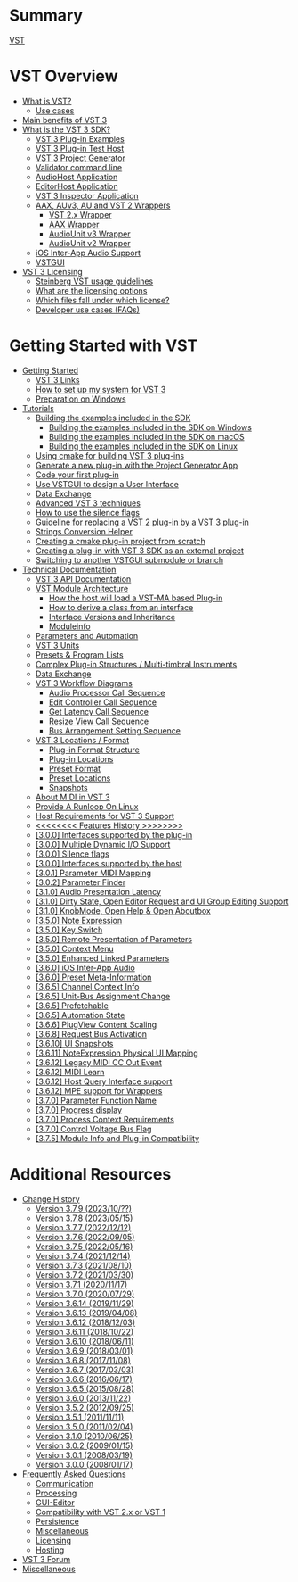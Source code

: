 # Summary

[VST](pages/README.md)

# VST Overview

- [What is VST?](pages/What+is+VST/Index.md)
  - [Use cases](pages/What+is+VST/Use+cases.md)
- [Main benefits of VST 3](pages/Main+benefits+of+VST+3/Index.md)
- [What is the VST 3 SDK?](pages/What+is+the+VST+3+SDK/Index.md)
  - [VST 3 Plug-in Examples](pages/What+is+the+VST+3+SDK/Plug-in+Examples.md)
  - [VST 3 Plug-in Test Host](pages/What+is+the+VST+3+SDK/Plug-in+Test+Host.md)
  - [VST 3 Project Generator](pages/What+is+the+VST+3+SDK/Project+Generator.md)
  - [Validator command line](pages/What+is+the+VST+3+SDK/Validator.md)
  - [AudioHost Application](pages/What+is+the+VST+3+SDK/AudioHost.md)
  - [EditorHost Application](pages/What+is+the+VST+3+SDK/EditorHost.md)
  - [VST 3 Inspector Application](pages/What+is+the+VST+3+SDK/VST3Inspector.md)
  - [AAX, AUv3, AU and VST 2 Wrappers](pages/What+is+the+VST+3+SDK/Wrappers/Index.md)
    - [VST 2.x Wrapper](pages/What+is+the+VST+3+SDK/Wrappers/VST+2+Wrapper.md)
    - [AAX Wrapper](pages/What+is+the+VST+3+SDK/Wrappers/AAX+Wrapper.md)
    - [AudioUnit v3 Wrapper](pages/What+is+the+VST+3+SDK/Wrappers/AUv3+Wrapper.md)
    - [AudioUnit v2 Wrapper](pages/What+is+the+VST+3+SDK/Wrappers/AUv2+Wrapper.md)
  - [iOS Inter-App Audio Support](pages/What+is+the+VST+3+SDK/iOS+Inter-App+Audio+support.md)
  - [VSTGUI](pages/What+is+the+VST+3+SDK/VSTGUI.md)
- [VST 3 Licensing](pages/VST+3+Licensing/Index.md)
  - [Steinberg VST usage guidelines](pages/VST+3+Licensing/Usage+guidelines.md)
  - [What are the licensing options](pages/VST+3+Licensing/What+are+the+licensing+options.md)
  - [Which files fall under which license?](pages/VST+3+Licensing/Which+files+fall+under+which+license.md)
  - [Developer use cases (FAQs)](pages/VST+3+Licensing/Developer+use+cases.md)

# Getting Started with VST

- [Getting Started](pages/Getting+Started/Index.md)
  - [VST 3 Links](pages/Getting+Started/Links.md)
  - [How to set up my system for VST 3](pages/Getting+Started/How+to+setup+my+system.md)
  - [Preparation on Windows](pages/Getting+Started/Preparation+on+Windows.md)
- [Tutorials](pages/Tutorials/Index.md)
  - [Building the examples included in the SDK](pages/Tutorials/Building+the+examples/Index.md)
    - [Building the examples included in the SDK on Windows](pages/Tutorials/Building+the+examples/Building+the+examples+included+in+the+SDK+Windows.md)
    - [Building the examples included in the SDK on macOS](pages/Tutorials/Building+the+examples/Building+the+examples+included+in+the+SDK+macOS.md)
    - [Building the examples included in the SDK on Linux](pages/Tutorials/Building+the+examples/Building+the+examples+included+in+the+SDK+Linux.md)
  - [Using cmake for building VST 3 plug-ins](pages/Tutorials/Using+cmake+for+building+plug-ins.md)
  - [Generate a new plug-in with the Project Generator App](pages/Tutorials/Generate+new+plug-in+with+Project+Generator.md)
  - [Code your first plug-in](pages/Tutorials/Code+your+first+plug-in.md)
  - [Use VSTGUI to design a User Interface](pages/Tutorials/Use+VSTGUI+to+design+a+UI.md)
  - [Data Exchange](pages/Tutorials/Data+Exchange.md)
  - [Advanced VST 3 techniques](pages/Tutorials/Advanced+VST+3+techniques.md)
  - [How to use the silence flags](pages/Tutorials/How+to+use+the+silence+flags.md)
  - [Guideline for replacing a VST 2 plug-in by a VST 3 plug-in](pages/Tutorials/Guideline+for+VST3+replacing+VST2.md)
  - [Strings Conversion Helper](pages/Tutorials/Strings+Conversion+Helper.md)
  - [Creating a cmake plug-in project from scratch](pages/Tutorials/Creating+a+plug-in+from+scratch.md)
  - [Creating a plug-in with VST 3 SDK as an external project](pages/Tutorials/Creating+a+plug-in+with+VST+3+SDK+as+an+external+project.md)
  - [Switching to another VSTGUI submodule or branch](pages/Tutorials/Switching+to+another-VSTGUI+submodule+or+branch.md)
- [Technical Documentation](pages/Technical+Documentation/Index.md)
  - [VST 3 API Documentation](pages/Technical+Documentation/API+Documentation/Index.md)
  - [VST Module Architecture](pages/Technical+Documentation/VST+Module+Architecture/Index.md)
    - [How the host will load a VST-MA based Plug-in](pages/Technical+Documentation/VST+Module+Architecture/Loading.md)
    - [How to derive a class from an interface](pages/Technical+Documentation/VST+Module+Architecture/Derive+From+Interface.md)
    - [Interface Versions and Inheritance](pages/Technical+Documentation/VST+Module+Architecture/Interface+Versions+and+Inheritance.md)
    - [Moduleinfo](pages/Technical+Documentation/VST+Module+Architecture/ModuleInfo-JSON.md)
  - [Parameters and Automation](pages/Technical+Documentation/Parameters+Automation/Index.md)
  - [VST 3 Units](pages/Technical+Documentation/VST+3+Units/Index.md)
  - [Presets & Program Lists](pages/Technical+Documentation/Presets+Program+Lists/Index.md)
  - [Complex Plug-in Structures / Multi-timbral Instruments](pages/Technical+Documentation/Complex+Structures/Index.md)
  - [Data Exchange](pages/Technical+Documentation/Data+Exchange/Index.md)
  - [VST 3 Workflow Diagrams](pages/Technical+Documentation/Workflow+Diagrams/Index.md)
    - [Audio Processor Call Sequence](pages/Technical+Documentation/Workflow+Diagrams/Audio+Processor+Call+Sequence.md)
    - [Edit Controller Call Sequence](pages/Technical+Documentation/Workflow+Diagrams/Edit+Controller+Call+Sequence.md)
    - [Get Latency Call Sequence](pages/Technical+Documentation/Workflow+Diagrams/Get+Latency+Call+Sequence.md)
    - [Resize View Call Sequence](pages/Technical+Documentation/Workflow+Diagrams/Resize+View+Call+Sequence.md)
    - [Bus Arrangement Setting Sequence](pages/Technical+Documentation/Workflow+Diagrams/Bus+Arrangement+Setting+Sequence.md)
  - [VST 3 Locations / Format](pages/Technical+Documentation/Locations+Format/Index.md)
    - [Plug-in Format Structure](pages/Technical+Documentation/Locations+Format/Plugin+Format.md)
    - [Plug-in Locations](pages/Technical+Documentation/Locations+Format/Plugin+Locations.md)
    - [Preset Format](pages/Technical+Documentation/Locations+Format/Preset+Format.md)
    - [Preset Locations](pages/Technical+Documentation/Locations+Format/Preset+Locations.md)
    - [Snapshots](pages/Technical+Documentation/Locations+Format/Snapshots.md)
  - [About MIDI in VST 3](pages/Technical+Documentation/About+MIDI/Index.md)
  - [Provide A Runloop On Linux](pages/Technical+Documentation/Provide+A+Runloop+On+Linux/Index.md)
  - [Host Requirements for VST 3 Support](pages/Technical+Documentation/Host+Requirements/Index.md)
  - [<<<<<<<< Features History >>>>>>>>](pages/Technical+Documentation/Change+History/Index.md)
  - [\[3.0.0\] Interfaces supported by the plug-in](pages/Technical+Documentation/Change+History/3.0.0/Plug+in+Interfaces.md)
  - [\[3.0.0\] Multiple Dynamic I/O Support](pages/Technical+Documentation/Change+History/3.0.0/Multiple+Dynamic+IO.md)
  - [\[3.0.0\] Silence flags](pages/Technical+Documentation/Change+History/3.0.0/Silence+flags.md)
  - [\[3.0.0\] Interfaces supported by the host](pages/Technical+Documentation/Change+History/3.0.0/Host+Interfaces.md)
  - [\[3.0.1\] Parameter MIDI Mapping](pages/Technical+Documentation/Change+History/3.0.1/IMidiMapping.md)
  - [\[3.0.2\] Parameter Finder](pages/Technical+Documentation/Change+History/3.0.2/IParameterFinder.md)
  - [\[3.1.0\] Audio Presentation Latency](pages/Technical+Documentation/Change+History/3.1.0/IAudioPresentationLatency.md)
  - [\[3.1.0\] Dirty State, Open Editor Request and UI Group Editing Support](pages/Technical+Documentation/Change+History/3.1.0/IComponentHandler2.md)
  - [\[3.1.0\] KnobMode, Open Help & Open Aboutbox](pages/Technical+Documentation/Change+History/3.1.0/IEditController2.md)
  - [\[3.5.0\] Note Expression](pages/Technical+Documentation/Change+History/3.5.0/INoteExpressionController.md)
  - [\[3.5.0\] Key Switch](pages/Technical+Documentation/Change+History/3.5.0/IKeyswitchController.md)
  - [\[3.5.0\] Remote Presentation of Parameters](pages/Technical+Documentation/Change+History/3.5.0/IXmlRepresentationController.md)
  - [\[3.5.0\] Context Menu](pages/Technical+Documentation/Change+History/3.5.0/IComponentHandler3.md)
  - [\[3.5.0\] Enhanced Linked Parameters](pages/Technical+Documentation/Change+History/3.5.0/IEditControllerHostEditing.md)
  - [\[3.6.0\] iOS Inter-App Audio](pages/Technical+Documentation/Change+History/3.6.0/IAA.md)
  - [\[3.6.0\] Preset Meta-Information](pages/Technical+Documentation/Change+History/3.6.0/IStreamAttributes.md)
  - [\[3.6.5\] Channel Context Info](pages/Technical+Documentation/Change+History/3.6.5/IInfoListener.md)
  - [\[3.6.5\] Unit-Bus Assignment Change](pages/Technical+Documentation/Change+History/3.6.5/IUnitHandler2.md)
  - [\[3.6.5\] Prefetchable](pages/Technical+Documentation/Change+History/3.6.5/IPrefetchableSupport.md)
  - [\[3.6.5\] Automation State](pages/Technical+Documentation/Change+History/3.6.5/IAutomationState.md)
  - [\[3.6.6\] PlugView Content Scaling](pages/Technical+Documentation/Change+History/3.6.6/IPlugViewContentScaleSupport.md)
  - [\[3.6.8\] Request Bus Activation](pages/Technical+Documentation/Change+History/3.6.8/IComponentHandlerBusActivation.md)
  - [\[3.6.10\] UI Snapshots](pages/Technical+Documentation/Change+History/3.6.10/UI+Snapshots.md)
  - [\[3.6.11\] NoteExpression Physical UI Mapping](pages/Technical+Documentation/Change+History/3.6.11/INoteExpressionPhysicalUIMapping.md)
  - [\[3.6.12\] Legacy MIDI CC Out Event](pages/Technical+Documentation/Change+History/3.6.12/LegacyMIDICCOutEvent.md)
  - [\[3.6.12\] MIDI Learn](pages/Technical+Documentation/Change+History/3.6.12/IMidiLearn.md)
  - [\[3.6.12\] Host Query Interface support](pages/Technical+Documentation/Change+History/3.6.12/IPlugInterfaceSupport.md)
  - [\[3.6.12\] MPE support for Wrappers](pages/Technical+Documentation/Change+History/3.6.12/IVst3WrapperMPESupport.md)
  - [\[3.7.0\] Parameter Function Name](pages/Technical+Documentation/Change+History/3.7.0/IParameterFunctionName.md)
  - [\[3.7.0\] Progress display](pages/Technical+Documentation/Change+History/3.7.0/IProgress.md)
  - [\[3.7.0\] Process Context Requirements](pages/Technical+Documentation/Change+History/3.7.0/IProcessContextRequirements.md)
  - [\[3.7.0\] Control Voltage Bus Flag](pages/Technical+Documentation/Change+History/3.7.0/Control+Voltage.md)
  - [\[3.7.5\] Module Info and Plug-in Compatibility](pages/Technical+Documentation/Change+History/3.7.5/ModuleInfo.md)

# Additional Resources

- [Change History](pages/Versions/Index.md)
  - [Version 3.7.9 (2023/10/??)](pages/Versions/Version+3.7.9.md)
  - [Version 3.7.8 (2023/05/15)](pages/Versions/Version+3.7.8.md)
  - [Version 3.7.7 (2022/12/12)](pages/Versions/Version+3.7.7.md)
  - [Version 3.7.6 (2022/09/05)](pages/Versions/Version+3.7.6.md)
  - [Version 3.7.5 (2022/05/16)](pages/Versions/Version+3.7.5.md)
  - [Version 3.7.4 (2021/12/14)](pages/Versions/Version+3.7.4.md)
  - [Version 3.7.3 (2021/08/10)](pages/Versions/Version+3.7.3.md)
  - [Version 3.7.2 (2021/03/30)](pages/Versions/Version+3.7.2.md)
  - [Version 3.7.1 (2020/11/17)](pages/Versions/Version+3.7.1.md)
  - [Version 3.7.0 (2020/07/29)](pages/Versions/Version+3.7.0.md)
  - [Version 3.6.14 (2019/11/29)](pages/Versions/Version+3.6.14.md)
  - [Version 3.6.13 (2019/04/08)](pages/Versions/Version+3.6.13.md)
  - [Version 3.6.12 (2018/12/03)](pages/Versions/Version+3.6.12.md)
  - [Version 3.6.11 (2018/10/22)](pages/Versions/Version+3.6.11.md)
  - [Version 3.6.10 (2018/06/11)](pages/Versions/Version+3.6.10.md)
  - [Version 3.6.9 (2018/03/01)](pages/Versions/Version+3.6.9.md)
  - [Version 3.6.8 (2017/11/08)](pages/Versions/Version+3.6.8.md)
  - [Version 3.6.7 (2017/03/03)](pages/Versions/Version+3.6.7.md)
  - [Version 3.6.6 (2016/06/17)](pages/Versions/Version+3.6.6.md)
  - [Version 3.6.5 (2015/08/28)](pages/Versions/Version+3.6.5.md)
  - [Version 3.6.0 (2013/11/22)](pages/Versions/Version+3.6.0.md)
  - [Version 3.5.2 (2012/09/25)](pages/Versions/Version+3.5.2.md)
  - [Version 3.5.1 (2011/11/11)](pages/Versions/Version+3.5.1.md)
  - [Version 3.5.0 (2011/02/04)](pages/Versions/Version+3.5.0.md)
  - [Version 3.1.0 (2010/06/25)](pages/Versions/Version+3.1.0.md)
  - [Version 3.0.2 (2009/01/15)](pages/Versions/Version+3.0.2.md)
  - [Version 3.0.1 (2008/03/19)](pages/Versions/Version+3.0.1.md)
  - [Version 3.0.0 (2008/01/17)](pages/Versions/Version+3.0.0.md)
- [Frequently Asked Questions](pages/FAQ/Index.md)
  - [Communication](pages/FAQ/Communication.md)
  - [Processing](pages/FAQ/Processing.md)
  - [GUI-Editor](pages/FAQ/GUI+Editor.md)
  - [Compatibility with VST 2.x or VST 1](pages/FAQ/Compatibility+with+VST+2.x+or+VST+1.md)
  - [Persistence](pages/FAQ/Persistence.md)
  - [Miscellaneous](pages/FAQ/Miscellaneous.md)
  - [Licensing](pages/FAQ/Licensing.md)
  - [Hosting](pages/FAQ/Hosting.md)
- [VST 3 Forum](pages/Forum/Index.md)
- [Miscellaneous](pages/Miscellaneous/Index.md)
